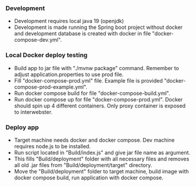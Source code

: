 ### Development

-   Development requires local java 19 (openjdk)
-   Development is made running the Spring boot project without docker and development database is created with docker in file "docker-compose-dev.yml".

### Local Docker deploy testing

-   Build app to jar file with "./mvnw package" command. Remember to adjust application.properties to use prod file.
-   Fill "docker-compose-prod.yml" file. Example file is provided "docker-compose-prod-example.yml".
-   Run docker compose build for file "docker-compose-build.yml".
-   Run docker compose up for file "docker-compose-prod.yml". Docker should spin up 4 different containers. Only proxy container is exposed to interwebster.

### Deploy app

-   Target machine needs docker and docker compose. Dev machine requires node.js to be installed.
-   Run script located in "Build/index.js" and give jar file name as argument.
-   This fills "Build/deployment" folder with all necessary files and removes all old .jar files from "Build/deployment/target" directory.
-   Move the "Build/deployment" folder to target machine, build image with docker compose build, run application with docker compose.

